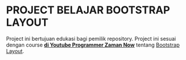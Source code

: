 # PROJECT BELAJAR BOOTSTRAP LAYOUT

Project ini bertujuan edukasi bagi pemilik repository. Project ini sesuai dengan course **[di Youtube Programmer Zaman Now](https://www.youtube.com/@ProgrammerZamanNow)** tentang [Bootstrap Layout](https://www.youtube.com/watch?v=iYXbzOC-j5E&list=PL-CtdCApEFH_G_2eNTpWT8A2-zQoNQXDw&index=1).
